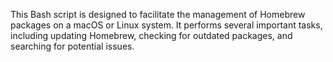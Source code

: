 This Bash script is designed to facilitate the management of Homebrew packages on a macOS or Linux system. It performs several important tasks, including updating Homebrew, checking for outdated packages, and searching for potential issues.
